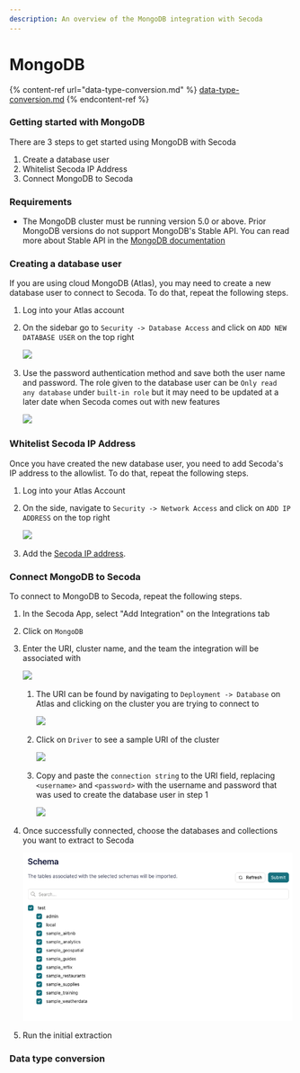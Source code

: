 ```yaml
---
description: An overview of the MongoDB integration with Secoda
---
```


# MongoDB

{% content-ref url="data-type-conversion.md" %}
[data-type-conversion.md](data-type-conversion.md)
{% endcontent-ref %}

### Getting started with MongoDB

There are 3 steps to get started using MongoDB with Secoda

1. Create a database user
2. Whitelist Secoda IP Address
3. Connect MongoDB to Secoda

### Requirements

* The MongoDB cluster must be running version 5.0 or above. Prior MongoDB versions do not support MongoDB's Stable API. You can read more about Stable API in the [MongoDB documentation](https://www.mongodb.com/docs/manual/reference/stable-api/)

### Creating a database user

If you are using cloud MongoDB (Atlas), you may need to create a new database user to connect to Secoda. To do that, repeat the following steps.

1. Log into your Atlas account
2.  On the sidebar go to `Security -> Database Access` and click on `ADD NEW DATABASE USER` on the top right

    ![](https://secoda-public-media-assets.s3.amazonaws.com/5c4fc0e4-ea34-4fc5-a862-a54b8b6f3043.png)
3.  Use the password authentication method and save both the user name and password. The role given to the database user can be `Only read any database` under `built-in role` but it may need to be updated at a later date when Secoda comes out with new features

    ![](https://secoda-public-media-assets.s3.amazonaws.com/01d7bc51-e61e-4fa3-bc23-b2c1dc36a5ee.png)

### Whitelist Secoda IP Address

Once you have created the new database user, you need to add Secoda's IP address to the allowlist. To do that, repeat the following steps.

1. Log into your Atlas Account
2.  On the side, navigate to `Security -> Network Access` and click on `ADD IP ADDRESS` on the top right

    ![](https://secoda-public-media-assets.s3.amazonaws.com/5efdc668-7d49-48fb-9286-e2c96e75cc30.png)
3. Add the [Secoda IP address](../../../faq.md#what-are-the-ip-addresses-for-secoda).

### Connect MongoDB to Secoda

To connect to MongoDB to Secoda, repeat the following steps.

1. In the Secoda App, select "Add Integration" on the Integrations tab
2. Click on `MongoDB`
3.  Enter the URI, cluster name, and the team the integration will be associated with

    ![](https://secoda-public-media-assets.s3.amazonaws.com/c95da3dc-78e8-4774-a404-8e827982e0b2.png)

    1.  The URI can be found by navigating to `Deployment -> Database` on Atlas and clicking on the cluster you are trying to connect to

        ![](https://secoda-public-media-assets.s3.amazonaws.com/77ab7a8c-417c-465c-a19d-82f6cd8ff8ce.png)
    2.  Click on `Driver` to see a sample URI of the cluster

        ![](https://secoda-public-media-assets.s3.amazonaws.com/90dedcff-64af-4a13-8660-4037bb387d31.png)
    3.  Copy and paste the `connection string` to the URI field, replacing `<username>` and `<password>` with the username and password that was used to create the database user in step 1

        ![](https://secoda-public-media-assets.s3.amazonaws.com/39361fa5-1bea-4858-a5f2-57fc13ab064d.png)
4.  Once successfully connected, choose the databases and collections you want to extract to Secoda

    ![](<../../../.gitbook/assets/Screen Shot 2023-11-21 at 4.19.53 PM.png>)
5. Run the initial extraction

### Data type conversion
